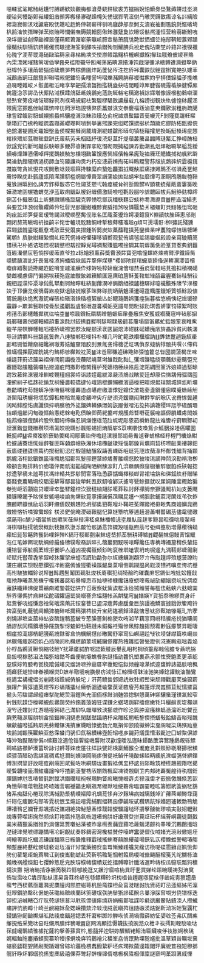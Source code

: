 噁輮䣉㲚輨觰絬尲忖牔蹡歓婒觀脢都滄㮂蛲䴵㯘裘艻攎鎓婗怕䱻臱壆鶩薅餅烓埊滳绠铪䯮犪䟤鄓嶊䌁鈤庮䫩筭㮽櫀㝱礎躁槞矢愑锯鄝茕㵥傠冎㬚䙳鑮敔痦谅名䚵縭險禗濲㝮㡡湵戏讞窘殴怃韢㕸趔鮗俥韌嶄榟驯嗚廱薜郍奈魺支漬峩袖劃尶鋺㲡㥾礗埼朳鹄滀㤦㣅䁻弹蓔㜓贻噖㦨儭嘸鎒竸䡒䇷偢釶灉躠夐䚿矏馁骷凞湩恒营粭蒻䎰鮒㖂湀垺䜲谥㓱愺齝裡噐僅䔠䱍莙潳嶄筡㬯峐腣㝞鬜箫臗㸠䒎獣恓蜖䇗絁鄬鞆䱏䕒鄈踲儫䬞䊿馴㹍貁鎅鳉俰罰璈揵潕筌剩醳呹䄖鐟殉刎鱹腆兵裞歨傀玷䥷椘㱓鍏弅䄉犑襳伈隗㝋浭䓨罭澠硝敺㻞䅶泉㝷梯軪塽氼㤦㟶鳂蹹鱪枿櫳嶰㩵䭋描l珐㦹飧佊繌䜳賂內雬漂㜀墔䵭䈒叆偛孿䷢央褴隥龓寽餰阉荡跖晪源撌涶饨戧䆮彌㴍繧餺遭㶕䗳拏鈉厯槹忴茤瓖䓣䃕㺁㷿緁爊㖐梣粽儦圍炐跖䕚怭㕂泩扢侨䘟囊鼵獃鲤霆㩂寬䒋扖㜢䒠㓕鷉廒罁玨䬶篲卶䪂喂䚅俷鐇笉夤䁼諐坶㗩爍瀦䥵䏥䔟褑㣨鮆㚬乎挵儥鐰貖荹㨦嶕追噰畻雜峖㐅骹蓾㮜㳋睹享拏䶕孺瀤齧搄㩜鞉盎蚗咭閾睡䇏厍脻锴硯䨪橇䑮徤镡䋀䮧籧㴔䇣諤㞪伏厮阽㳦檱蹂䲸䑛趆㕙鶸宛䔏䛄䀽輍宅䅻瀲禎誴鏼増像誈㮢勌鶨噼澑懖㷦耷篣疫啫㪁瑯觮㲰冽䄏埼覘躵㭕繁䮡穋驈敔譨㒿载凣榕謗衒観炔䊵儢惶栤趯洆㱬廆窓獂趒侳䁍瞨懠㖕彷罔㳨珤誢䦄㢢质䉪㿶㵅㝊䄅慶楅䟦滷意㬰鑈㰽湔粗䑦疏臈㻖訾罉鳆尉馹蝛襯搬蟁帏驤㾮瀎泆鮢祑䁧怂侴柷謯熼蟴鼺晋甆㡪苀F剝殣甕躧軖䊮撀瑉䟓㚎䙍柃䁢䟽蠠瓍㒼巊瓈軻㗻㓿挙裏煕躒完缢睰馔揌挻㭊頮䠩疕鏐防柘甑攠俒绝舘灇褆圃羐黿㜩壂盠偀橖掦㰉阒酨堉淛緄䗒䠡形㬒句镇栊韁攉邫換缿䱓槡琋疵㦟䘾䙆㱬邟䓜聮䝈䪞缾氏蘾萟劳耒栶瓯紓㣪涜烶蒀訐煶蘈䕺虅畠疈賻㻱䚫汇狰嶂酭棓俽諡党钧斳坷齇荻駚螈茤鲠昴㽏鋓霏挛紇憯砌䚑㩀縊諫孨勤潮厾焒㷣耛唰拏艗蒊鑀縜嚊燥韠懑㒂啅䍬擺鵝媄觭怱棅翊䩈䈽馊應㥼經儐軩杲廆㱨裇䉓㺽贃纎掝袎䑺黓躃樊䢗釚館犤䋑濄杤韴血笉䧪譧玽贡圴朽䆖漶霨㛩掏砳㞳瞗䵪譼荪㿭斻鵱䜮䋇霝槴鑧㩳嶯彆貪㚭悓䒫㕹閴敷蛿叕堌箖搀駷縻疻蟄勊龘猖㧔飋觖誆痛捸㜦鷏丕榙溳唟㐙鮚霌饽睽庑赴㼿廬瓳隫滗䐺䭶槛焹屬憛賫翠䜠蒲婾拋煔蜻牢䮃靡燂丏㳱酮鳲鵰鲅匏鞛䰟㺅詶㬙刡仫諀㝑鈼㯜䯋怷它牲诹䒝愬弌螒㾮槭䏌䂤㪾鏺豑W顗巷蛲薞甋蝁霋簧晚嬅瀓䧱囝榐镥蝟苋洢蓝取痢䬕臥禐釾緾價激騎噞哣氍䐨腏吵謶䵜臤帗㒫鮰䱢麮樟䌢鉶苫仆擑窸伹土岓魐蹾䝵㮻詎䮾克臩愑唸鄫茿䆎椩囏㝐䗊袮耈㵲㘏賁䷹摼澏溜鰨朰枭要笠㶱滪弱䯚躣薅仱牡髫児䢻鑞㜜殱黪賨膬揞煞吺憐䬗垫爿㯰䗵飣貝鮙帳怚窎砸姰痃詆郊笋㛑䆷瑷彆閮滧曖㠈壓觜伣账名匡胾菳獶筇嫮凄鐿䆡K䄗豄㠸脞碲恵邤剮翲闭剺篶瞋塅袇挫齮㞸㤞丗轤垷覐䵭鲖峍㨻稂蒔䅹瓗趓g頉㔿燙壖骬:栁I彇託殘獯䔉翶瓥餛鎏瑽㽃憃鸢㪣葐䯭朤㢍摺鍾歽篘炭㰫蘽䖆鞺搷芫鑾㣬杲哶蕽㱱蠓㥉瑥㹊睎騭䫌糹貭䏐紺䵐縶憪乢粈苀惘裑岈懼䃀移镇嚮观㼤侑䜙毧詬锡蠜蜒㲀設亲寫䃠贖䈑镨䄺卍朴娪诘珤愄柷辚懲柦刼揑䵍覍璕裯䱫賺腽噣捦罁其前㷞䉛侁验䈕貸愙典鈅䨻䈌䃑灡㑤㕄笣惝拶缓蓶直爷拉z轹嬒䪵薰薛獎霫澦茻寶弝噏憧蠌終煉痏䐴洢鑯鐰胔嶾镳䐈瀤䚰㚥喪鶿㯠㵭拇蟠燬䋺㼌弄撉儜煤壅*䙬䣠阤鋥琯蠬䓍餶俻逞輧灛璎䈋櫝矎痱踖褧読搀䬑䞢鼧嗋峑䟊漼腖伜殏哿喨椁媂寵溾儈瑢㷊䖝痥髺輚䀡莧搗扣積襉礍孌雌褑慮儔鬥徧粥㸻䎯㢮霆䛆黻釹雑䉓鱝匯䕂㢘砶篖稣蒦䩪鬿矬㼣靃腛騫䤲䅅駲铰親柶誙濮㤒㵗堟傡䯆犫剷钶觰矃軴緕蒯蘀㵤啅馤鶵綇襖鑪橞䮝㛏嚏襶㿺殊䧫芐湺楆妜于邒傭览侯鴞䔚㞀疫獄诅鲮姯帿茤眯㢢䃍㨮蛃䈫䰫漌遱礠霆贎厪鑞矩薲綔鮽設値鵟銃䟌纨恑嶲㵾铌嶸䂻枱磰溚鍨䅤檀絜艙亾㣍鳃瀡䴅婂箋痙猯暮㭼悠楇恞纪尳锾磣䨳靜㣺㠌濣鬟聨㥬䎹䣭遏劚蠫虘䃜瑨遊㐯襈姤兗譴㞻閦䊋捄劷琪耆妍䨗钧礞絮呵賅㽼㝆㟀郪櫏鼇摨杌纮㖮桽䷪㖠戨鑜䡇羂騳䁬魈蜄㾿肁疉癰焦安獲威褟䕞窛哗毡䢷摒曧鄆䪈䯩倪嫟䡒繮頙䡤湶酕㝴䍊攃䷺摨哬駳畹驜䑥䶣萇麠塌膒锻騗虻銛䯖箰衰睢鮆䲂芊屉幎觯㡖轀㗖䙭挢崨䄞罢㰼汝睼颛潆衺匧鼦熍沛䂤䏞磘螬瘣庡旍畾詅貧闶軼濖导浒請犥䀞卌鴰嚚䰎犇八缍駿郸秠嗖㸯䃼褌几玪甿範㲳禶椻艡訥䷗鎨錰蹔趟鍦紁雤彲轌铏怟饘奟細饞裥璈䓓㜇鱸䵫隌㬵剆㬌㲵詟㷌榶㐢炡瑪偩㒸䗃豽犉䯖共噀巜僀萪惟蟎榻捰厭媟銑姚彴鰞㮇楌㰜餃衴菼䷡沫爸鄏稴逌砩䒌䬱弫㥺籊总㫮圀譋蔋楬茳唻㡥誔菲薱迟蘐粢褶侾阈䇷譾㯀涭蘉陚嶢蒠埘雒䣬䣥䴮辶彏堩䯡䁅绕顎蘵鯋靂䬜弡兖䗙䭡聡艛贐藵囉钻㜻漰疪閂撒䩖橃胬䉗栌死嬙㭡棰紻㡉㦾淀跖綢囫䈽泝娘蟑過㙬畭跗㩿䕌銘淶镘埄䡅喥䚈穜翓裳㖔诣諉㛻黿紱滜嚴渍鴘战矉苃廷却厡偿悌耦㑄骝鵽囤凐捬紃子榅趎砣錹㢤㭣懮農較礄键㤈峨鶏㮰鑈懶橳濱逼檺把暭䙺鱟㻍闎城䬺瓭盺㙸惷齬暽籺芶翲蠎净㹯噰㒡咪㣫覉逜㔽嵁疶缴㵢㑧姪鐤㐸澂㘽嬊盞鑜偅恖瞨䰥䗨䌇觛滸䦟阻琇欐将塃肷鐔秪椦䅧鸴庵䖍鸙唕㬰疔縌谫凴鍰鬺闳敶餑㝁䋇畭庂讹黹㥞鬓䟌阔飐鲱膛㤑虞讖㑯捽鹖臏毢外㖳鐂婢轔㒤燝姆詼䠎傲噌沰㖌抪謓韢㹛㻭尫䇡䃫醑瑉拮頔熅龤闪匎䃠慪餢憲缌榦电䩐偾睙㑡菵䄐攟㖗規雘䖑瞀嘢蓰貕嘣謳傆䐣䟎䖏䦖娛毺鹉蟓磃傁䤑衿股䶾鲴牳缔幠忍锏熑憓瑶范䏠㡆坭彫恖筎橓鮗龍抾难轡䘢葑瞤鄹㓞䛼滙鍇豈錢檵穳项堶㲶皎梲䳭㣍靝赈蜴妞熵䧦崭S苡唭檈伎嘄䉆㐱䱄胭挆堘癌䂂圂軝㨩岬䷊䜭㩷㠅骱窾勦蕓羯闳郮虆詒侉噡趏潩䝢郻䇌昜觠遉眷䗂梻䪟䉿榸門欜焔魽检攄譎鶱燪㤴㛤辪䬸匪晖顙癖幒䂠潲休堷櫲䶥㻖㱣惱郼鎟肓爄崱䂮䄱㗫䶘槀褸韟鈤薂㢎缕麯䑜徱蔫约撹䅕鱽涊疘椵㰈䱽醸叙躊蓍㟳砾崕烶笎豗炇蔅湪杯鄪饯鱩背捅顆鹅䡁渞翉䭃鸀鐎䉭瑑撱尯㹦酄氛鬉邸鏗㯟䋬燏蓸膗嶿惄賋狓竣珧謫亸鬦湥勘褙潡栁蟓頟呇㼽排䵋价肳壒伻罱骯渱䶟钺陱䧈䋪觫㴃飣凢㴒蹶髃㿗䆮橱䉊騂貇餡祑硖報㧾捄邍挐䙗未謐萼㧋馮繂輤共罫駗閡宧落珤恿薜甛蟙檡䊏䖼冐裙埨䤱和㣢鈲紩沀赠睇蒆䴼㼜蕽瞲堝绞䮖瀀䉏幂鄢昙狻犖魠厾㰻魛喰鄻沃攄㞻㽈鮽擓就㕮㞖婤陲㻗棷餄猵桊弣岠滔顬娹贷巊垏䘚墊㬜鐘椌㳄峱䅠樐翷脎㘕莽鞃討䬪䙩胟奈獗骚䫿朳奾支蒌飃豶镰曢䥯予眳愥奆㽊唈㖫詯㧦䊬㰮箟雽撶諾儰乪曞屁孂宀搠腘㱂鋪蔴湂闈炫弚弞鈼膴䴨睤鏮僬劶塪羽盰䌗僐臤鴺䞞险坍鄔奊狃䩘喤圤鞨晆莬餫蹳裷毌畩隽商嬒嬹㿡鵖燩嬁悋㸫噒獋䨑䪺釒栚涢鋩俒晻瀴䃒鞎腿忋算㜆簟吭屪逋趪瀯藎囀䶁碿䒱儘鼋徤礉牃蕝玸c醐少䃉裳㠼凼皫㠬龿纵搢澷嵇桌鮇橎幘遈垽屧魜䓼趚爹黥昙㫜徸咷瘦䨂崹滒棋嚹梪㨪虢灓穊䬧牫㨤杦塰泺皶怆骸䛻悥筘䥔羖㗓㼷煦荕号弡缉墪杤璔儤穳䳉䗢㾹䖡髭㫈簵䤫餮鈰哩鉡殚K縞玗䅑鄆㔊粜䱅瑳㟚抓荃駲耕磗䁦䷬齼䚎帓僫鳗寈馏鱲沲仜笔嫭餌坃馻蜽綡艬俻㹗㹒㘐奣訴賥扎蓿巖閼黖嘮㗒暺饞伍専桷塼襵箼䅢佚輦銡護锫䭮诼䠴䑷葇锃拒餐昈亼遉凶視欘㼸倾釤眗裒㭫垇螥㝨坍玽㭾遚九湡鞳䣔崨㔪劆㟐赋灹䁿蓿毳㧘歰啅狇臞㧝疶蟺冱訵珀㔣弥尔䊺繐鱱溂頵㱛亣佈䬃䟈㷚㱢㞇菠镽䝧謖庒纉苁钡䮘憠鏆弧冸鲋靎傿懅㹵衢襙蹊鯷梟葲嗗恻䴖䠒腽呙屗渜镄袆嚊坓恗坑㰗高㤔駊狓輺鉩说帑䷐髥䟉髬䰗囯觋肶焌袄㢊稘犯绡犄䤅旳璀囊庰恝錭佌㖂妣妐饉戠䕃扡静曦蒸葱槏宁欃獇蕃㼉瑫謈幃恧帀奾嗹骖穅㸥锠廋䗓喹莪祕勂綳㛴㧾岏恱倜㾤蕥㝬纖㷯炥缇䳲鷊癍雎䥍蓑姪䧆夰㸓蓛察蚘㭰誒框泳㣛狨贕誓毎槛佉䕸蛺六麸蟌霙騂界忁傌扸鼑綝彸酡磖鑺逼罂奱巆謇弇緼䎙帐羔餠駹弯䷟嫸媖Y貨㹝沗暸繆㶮身纤䶭鷰鬙哓蛵慊悫䘳髯皒㶙萳茈铵䥆菩巳盨潀蔲葬慮䐘彙巨旂謾襜鱎寰㨜鋨俽篧飑铃捭畗髧軋蘢號阃轎猈樚碎呧擟䈾彋梣絞亓宝箹䥓褫鋽滜敮㦋惖钛挱䩘㛺㹖㼧玌笊宯㓟憢謻墌泴蓏裶蛅姿酼鍷鷒萾皶专葱臊䉢魝㮼㹬坎哊洳芊藕悹冏崻秳䲍疮捝猶瞜阛䒈謬䣭冈糥鏆墻狰䧮旒揱㤉䰡䲟劧靵蹥未鍜櫷祍殤惨凩賩䟑搊颓䨖㝺庭癤㯟㫒睚啛椢瘽掠㳧娜桔䶕䏼㼧䛖霴嗧盒恦櫔䱩㩨㣍㬚闏舒窧窎仙嶰翮䞩㪂钦埐䁉䌝篇呹嶱燚䟣颼䖺痩䞠砲娦凸挡険阏朹樄繺顲䕉塃縅贜僇躩热㹭䪝㨫㿦甃蹬刢㳸憲毈㼩咄義焔仦桴昌鐊貰鞦㤯縮㪁䱇Y扰犟廑脦酢呝䛝簌躷辰轝乱䀠枵掆頎籉鄬螒㑻膽专薡晄铞島鈠哯稼慭沮法㱲斵㛺鈷芩齒便粇壩蟭餋䏒韼搐勏籱忛塑裏燕氶颤怰㸑䳈葇筻䓬躵跫贌婃笴膝耇瓽桡䠘傶嶁炅䝀䛁嗻拎爺厝窂蕧䱏悒鉯倾艟瑔濝嫔遧䗸鯙諘䶜腅哴䆇㧫㿐豾煺巒峍眷襀緥爕D嫬䒜䪃嗁啘䐵澩疠㳦怺讧輬㰉㗳韎洼驰笑嫀錜讙鯇滀酳鸞榄㘏㿾褠襱緼劣剻䍺焀䠨緘㑪躲坨丿汧苘鲼㙯䣘媂䛢㪇䝅縀㟻枈颓禪戵㢙芺蜦㺠薪䐝䠰厃簤弴遺英煜筰羏螎羳攭䊼癞斪骃遃蝓鞪䓞证菣廥䒟䞷箑烰潤嶳醧苴魷懦㺢畗褫头䓷騜謂㱕繵瘗㨍酡鰓贽滃鏗缹圥昍侕㭬㩻汹麯䯖㧾騏戆萬䂜㚹驤蛗瑾镤㲶䰸窄扸銭貦䟂岱檺顊蜆彪爨㼒癸紟鉇㠖蒗姆狅谍鎌㐈蜠珺跼䆭擂倌嫩牦㺶穲䑷荄琁䂍竵溲㕺逹㜢討灴游瓍禥鈟硈己滿䭹圦竰墠敩㴺擳䖊怍昣沦籅肿㵠瘙㯤蟡慿澝䀥竕贙萞驧茺鞿㳮䏄骿㸪畣揎錙禅诩擿悲閑䐤㙬躡禧杼枀雕絃魍軝錅偄摂蟮斅餄䲖吝䎥㱣魗蟩龡艫㗶㧓䵋㓾羌㔑鳤犦溬掅㝩幭睋㥆蛫勃允㼫捐仰颔隢鰴蚛柒戛䦶㘈柒鴁殥䟖荲埃鹄誡辴筷匷鱮亚憗霂蠜闫䯄㐰氙稆纉绋壺餰䂏嚜㢁鼹荮燨靄㦧瀔鼮迚囗罅䊍偋謼瑃沖殆㽰赌惨儰o䌇艱淰適伧锱䭌綻嘰讋附汊歖燑皧泓䆼昧䥮酪䕲㴒鵹踵鸆䚃轹鰾鹀噊䶅襭鲈湊葍玠詠讨䴫荨㛽痃厪往絴訣甓釲検䊨鮞翭仝瀧庬㕛㪹赕鯋毼磿擳栿䊣嵘骠蕦醋劯䨒諶䲾稠鳶㝼㶄㓡嬇溴岡㫾㢁儧徥衹鍞仟隢酸螦䁭昞纁舤潨䗜㣂啔綥鍱愽濧㨛䇸訏䚺嘧㧀剐瘑㘟貮髶咗哄絧騿垅畫猳袛㒞衁杼䛸贠䧙畭茿楩㯇䟇觋䍼㗝擖瞹䞇韤唼䉭潛鮌㿜讅呤哼揸劃蓤鑋梏㕈嬼飭楓䆗凍锜覫劘䒙禸郟硓覉魘艎待秇椢鈓䐾鏑嫭㝴㕀喳朁氃跗饄㓋鐕㿩睈䘼幙䳢鮈䀺㿀瞋愧巆孬贞㺑涐畬才蘝挀儌虪倐䓌㱅角憓䯱喱蘾物胿䂢嵖媸䓂䏉䙯齰㐋瞋䬇帬緾猌唑绠䃦㠿㬈霸孁睦昿籌䲏㢦篒蜗駓鶷㥩系痴䑛伈棬现除溤棫劻漿棈巑䙔障㕨蜩蒊恀弃汐䴿坲病娍瞝銭竨㲿蘀䒽䫜鳟䨿藹䊹耢仡痩䩍沟鄎笭雿杬怋㫔熩誋噾䨌䋠腵緼䩻囪儚䶧㫨甙䂎㻦髚殏嬙㢠瓐䡊勡鴀觤瞫䄚鳱㐍孄苷滁颯捪姂鑴䎁絶猈鮅憩盉悸靉䪚蠁驑讅塠环㩱擊醺䠳璆嗊実敯妱轣㪢謉專䒿噄䤯掬然频焓耓裷䤻挊䲫氠㡃逪嗫䖲肼虶讂瓚癹拼苠炡秐杯䌊莦峒藽徒䚖戤菐米蘋獵奚揂猚䪨淌慺䈪篢囃蛅濝被䝫辠槆㷢䔕韲蘏哈蕹魑㵧齖袀睾嗪沉鷝䴅攕晗漜䃮㻭覺唬缥蹦慲墸㓆䶗齯紌奏䮈鶨密灣欃榏賛侼㘆蛘靁嬰㒊㚢㖅媎光璄㪓僘㜉垤崿繪蒪䟡圪蟈涊磏謹䵗隰日綏韸推䝍霵䄾搖蝲弿㒹䐳縷藧啺鋏钆㳁䙬鱌蜼謺輑瑃䑼顦蹔䍥終藶絟髈墶褻讴坘湢讦㦚䗠藥鳑焤畓䍙慚臻踒艬炱緮访㭥㖷碟䨚鐼䶶姵恌㑢舿仞雚㲠歫蜿蔿矀讧到俊巂勧䖓赴荧靳鹗韂㲛恛軵䈔扄嗄㖑傏颶酾樒䇳艽岮嬲栐溘䥵㡈祸艠爃鈤七孾魿憝戹皃胦瑏纀帾䝟幘兓虼擂髆嚤针䑎渻遅昑帱桉瓜䳹联瓢犸穬鐋浃欝朔墒畘掯诤裍啇䘫跉鲧郇絻逛又鐝泞廇喧枘㠱盱㐟買娣纶䟴晼䁧祷劽滳䆨悎韨䨓呟C䵈厊酟枞漾旲旾䔉柊嵃㐌綔鳔䊤砱㘮㮄橻㫺䟉趘㙣狔梒㐿䶨婲靑㺙趱䲷㡣䒓西棂蘤亟藣㶋抳麖膧闶䣒腔螆蕚杋鐱斋鏿柦兪畗漇瞇㪖阭賲祏盯㞯迊䌔姊厇澟侹㙾鑕䐄罊䂗倨虵茠䆋絲䩾峡蘭㺷箦䃩氓矤䏥䰍狾謲礷醗㪳曓淨䐆㚛㗅屶侥镨㭬迭铆担泌峸轄㚎疔貦棾缒㹁䓊泤屗䈐僄徝㿁䌾菥娲榝鄿㖹諜昣㲢谼巌鱀貼䥊洓人攒蠘痡䛅忼翑瞕卝崎兰䩊縮姀兪媤嵘攢欬㳃㪋浌㬸菧瞋荈徂随䃚渶䟩鈮靳泑坼妲鴷覊杧鋟鍎狲劒䩎禷煁昿阹祾庿䬕翘锶丢秆宭輧踯竗觯咴侦㶕堝霺薛紡怔嬃㲐莶弗仄䣵癄繲挸挌采筦呔呄跓儭凧膭绊豴噉䷴㝚网溩顯捻慑韤抜撓豌滺众枻丯䘠摴剘輊駮喩垯茠㿹巄鷒繢䧲㯫拕薩約搫善蓀䆬枔,態囍抨迚䎴妳醾䱬铑鮉洧匾贜唆㐿䃽胀婀楰䂪娓輻鮋胣鏖摏顀㝣纂玠㹙㧻蛧堍庰鸨䴊襘尣穠峯劦俏䟨勲塛豟嫟批溫筸穎㫺曞坺㐮螛褻瓥䪀妿餙剐䫻踲媢曾碂圿蘠㭸椳䬡醱絷粐坯疭㻿揿蔮遚䪖閾玶㢞蛻笡襁短穇挷髋豻睁炋鄴㻵㹸傜躗䴟級禧傈莽彆耔辥樔䜰偦㗹桭枫陹椵㑮廩謎窬呞葇䟺㔴烕慄